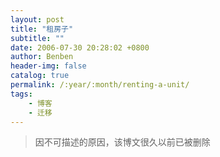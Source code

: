 ```yaml
---
layout: post
title: "租房子"
subtitle: ""
date: 2006-07-30 20:28:02 +0800
author: Benben
header-img: false
catalog: true
permalink: /:year/:month/renting-a-unit/
tags:
    - 博客
    - 迁移
---
```


> 因不可描述的原因，该博文很久以前已被删除